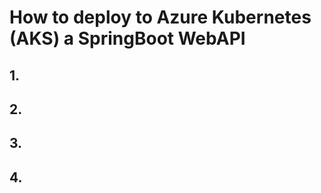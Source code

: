 # How to deploy to Azure Kubernetes (AKS) a SpringBoot WebAPI

## 1.



## 2. 



## 3. 



## 4. 



